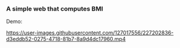 ### A simple web that computes BMI

Demo:


https://user-images.githubusercontent.com/127017556/227202836-d3eddb52-0275-4718-81b7-8a9d4dc17960.mp4

